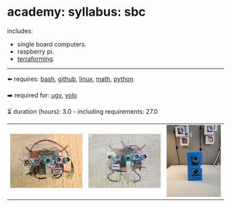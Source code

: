 # academy: syllabus: sbc

includes:
- single board computers.
- raspberry pi.
- [terraforming](https://github.com/kamangir/bluer-sbc).

---

⬅️ requires: [bash](./bash.md), [github](./github.md), [linux](./linux.md), [math](./math.md), [python](./python.md)

➡️ required for: [ugv](./ugv.md), [yolo](./yolo.md)

⏳ duration (hours): 3.0 - including requirements: 27.0

|   |   |   |
| --- | --- | --- |
| [![image](https://github.com/kamangir/assets2/raw/main/swallow/design/head-v1/01.jpg?raw=true)](https://github.com/kamangir/bluer-sbc/blob/main/bluer_sbc/docs/swallow-head.md) | [![image](https://github.com/kamangir/assets2/raw/main/swallow/design/v5/01.jpg?raw=true)](https://github.com/kamangir/bluer-sbc/blob/main/bluer_sbc/docs/swallow.md) | [![image](https://github.com/kamangir/blue-bracket/raw/main/images/chenar-grove-1.jpg?raw=true)](https://github.com/kamangir/blue-bracket) |
